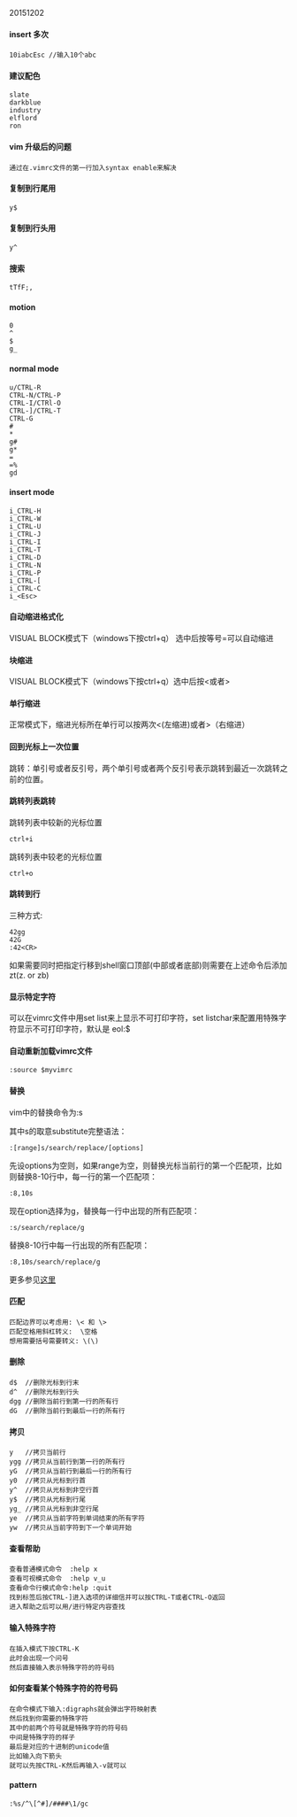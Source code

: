 20151202

#### insert 多次

```
10iabcEsc //输入10个abc
```

#### 建议配色

    slate
    darkblue
    industry
    elflord
    ron

#### vim 升级后的问题

    通过在.vimrc文件的第一行加入syntax enable来解决

#### 复制到行尾用

    y$ 
   
#### 复制到行头用

    y^

#### 搜索

    tTfF;, 

#### motion  

    0  
    ^  
    $  
    g_  
    
#### normal mode  

    u/CTRL-R  
    CTRL-N/CTRL-P  
    CTRL-I/CTRl-O  
    CTRL-]/CTRL-T  
    CTRL-G  
    #  
    *  
    g#  
    g*  
    =  
    =%  
    gd  
    
#### insert mode  

    i_CTRL-H  
    i_CTRL-W  
    i_CTRL-U  
    i_CTRL-J  
    i_CTRL-I  
    i_CTRL-T  
    i_CTRL-D  
    i_CTRL-N  
    i_CTRL-P  
    i_CTRL-[  
    i_CTRL-C  
    i_<Esc>  

#### 自动缩进格式化  

VISUAL BLOCK模式下（windows下按ctrl+q） 选中后按等号=可以自动缩进  

#### 块缩进 

VISUAL BLOCK模式下（windows下按ctrl+q）选中后按<或者>  

#### 单行缩进  

正常模式下，缩进光标所在单行可以按两次<(左缩进)或者>（右缩进）  

#### 回到光标上一次位置  

跳转：单引号或者反引号，两个单引号或者两个反引号表示跳转到最近一次跳转之前的位置。

#### 跳转列表跳转

跳转列表中较新的光标位置

    ctrl+i
    
跳转列表中较老的光标位置

    ctrl+o
    
#### 跳转到行  

三种方式:

    42gg
    42G
    :42<CR>  
    
如果需要同时把指定行移到shell窗口顶部(中部或者底部)则需要在上述命令后添加 zt(z. or zb)  
    
#### 显示特定字符  

可以在vimrc文件中用set list来上显示不可打印字符，set listchar来配置用特殊字符显示不可打印字符，默认是 eol:$

#### 自动重新加载vimrc文件  

    :source $myvimrc  
    
#### 替换  

vim中的替换命令为:s  
    
其中s的取意substitute完整语法： 

    :[range]s/search/replace/[options]  
    
先设options为空则，如果range为空，则替换光标当前行的第一个匹配项，比如则替换8-10行中，每一行的第一个匹配项：

    :8,10s
    
现在option选择为g，替换每一行中出现的所有匹配项：

    :s/search/replace/g
    
替换8-10行中每一行出现的所有匹配项：

    :8,10s/search/replace/g
    
更多参见[这里](http://vim.wikia.com/wiki/Search_and_replace)  

#### 匹配  

    匹配边界可以考虑用: \< 和 \>  
    匹配空格用斜杠转义:  \空格  
    想用需要括号需要转义: \(\)  

#### 删除  

    d$  //删除光标到行末  
    d^  //删除光标到行头  
    dgg //删除当前行到第一行的所有行  
    dG  //删除当前行到最后一行的所有行  
    
#### 拷贝  

    y   //拷贝当前行  
    ygg //拷贝从当前行到第一行的所有行  
    yG  //拷贝从当前行到最后一行的所有行  
    y0  //拷贝从光标到行首  
    y^  //拷贝从光标到非空行首  
    y$  //拷贝从光标到行尾  
    yg_ //拷贝从光标到非空行尾  
    ye  //拷贝从当前字符到单词结束的所有字符  
    yw  //拷贝从当前字符到下一个单词开始  
    
#### 查看帮助  

    查看普通模式命令  :help x  
    查看可视模式命令  :help v_u  
    查看命令行模式命令:help :quit  
    找到标签后按CTRL-]进入选项的详细信并可以按CTRL-T或者CTRL-O返回  
    进入帮助之后可以用/进行特定内容查找  
    
#### 输入特殊字符  

    在插入模式下按CTRL-K  
    此时会出现一个问号  
    然后直接输入表示特殊字符的符号码

#### 如何查看某个特殊字符的符号码

    在命令模式下输入:digraphs就会弹出字符映射表  
    然后找到你需要的特殊字符  
    其中的前两个符号就是特殊字符的符号码  
    中间是特殊字符的样子  
    最后是对应的十进制的unicode值  
    比如输入向下箭头  
    就可以先按CTRL-K然后再输入-v就可以  
    
#### pattern  
    :%s/^\[^#]/####\1/gc
